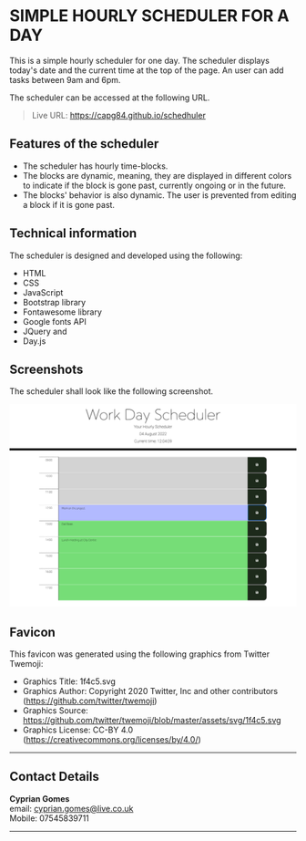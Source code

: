 # SIMPLE HOURLY SCHEDULER FOR A DAY

This is a simple hourly scheduler for one day. The scheduler displays today's date and the current time at the top of the page. An user can add tasks between 9am and 6pm.

The scheduler can be accessed at the following URL.

> Live URL: https://capg84.github.io/schedhuler

## Features of the scheduler
* The scheduler has hourly time-blocks.
* The blocks are dynamic, meaning, they are displayed in different colors to indicate if the block is gone past, currently ongoing or in the future.
* The blocks' behavior is also dynamic. The user is prevented from editing a block if it is gone past.

## Technical information
The scheduler is designed and developed using the following:
* HTML
* CSS
* JavaScript
* Bootstrap library
* Fontawesome library
* Google fonts API
* JQuery and
* Day.js

## Screenshots
The scheduler shall look like the following screenshot.

![this image](/assets/images/scheduler.png)

## Favicon
This favicon was generated using the following graphics from Twitter Twemoji:

- Graphics Title: 1f4c5.svg
- Graphics Author: Copyright 2020 Twitter, Inc and other contributors (https://github.com/twitter/twemoji)
- Graphics Source: https://github.com/twitter/twemoji/blob/master/assets/svg/1f4c5.svg
- Graphics License: CC-BY 4.0 (https://creativecommons.org/licenses/by/4.0/)

-------

## Contact Details
**Cyprian Gomes**
<br>email: cyprian.gomes@live.co.uk
<br>Mobile: 07545839711

-----------